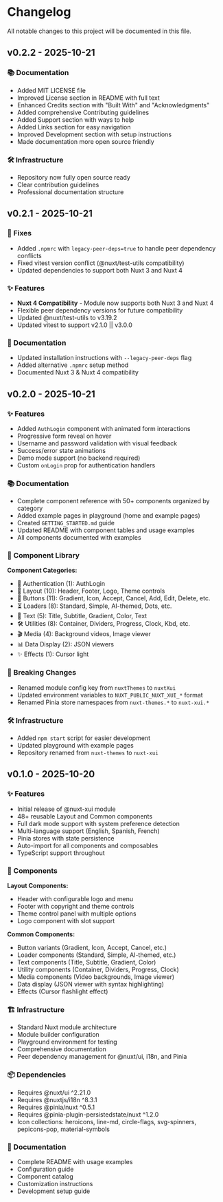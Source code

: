 # Changelog

All notable changes to this project will be documented in this file.

## v0.2.2 - 2025-10-21

### 📚 Documentation

- Added MIT LICENSE file
- Improved License section in README with full text
- Enhanced Credits section with "Built With" and "Acknowledgments"
- Added comprehensive Contributing guidelines
- Added Support section with ways to help
- Added Links section for easy navigation
- Improved Development section with setup instructions
- Made documentation more open source friendly

### 🛠️ Infrastructure

- Repository now fully open source ready
- Clear contribution guidelines
- Professional documentation structure

## v0.2.1 - 2025-10-21

### 🔧 Fixes

- Added `.npmrc` with `legacy-peer-deps=true` to handle peer dependency conflicts
- Fixed vitest version conflict (@nuxt/test-utils compatibility)
- Updated dependencies to support both Nuxt 3 and Nuxt 4

### ✨ Features

- **Nuxt 4 Compatibility** - Module now supports both Nuxt 3 and Nuxt 4
- Flexible peer dependency versions for future compatibility
- Updated @nuxt/test-utils to v3.19.2
- Updated vitest to support v2.1.0 || v3.0.0

### 📝 Documentation

- Updated installation instructions with `--legacy-peer-deps` flag
- Added alternative `.npmrc` setup method
- Documented Nuxt 3 & Nuxt 4 compatibility

## v0.2.0 - 2025-10-21

### ✨ Features

- Added `AuthLogin` component with animated form interactions
- Progressive form reveal on hover
- Username and password validation with visual feedback
- Success/error state animations
- Demo mode support (no backend required)
- Custom `onLogin` prop for authentication handlers

### 📚 Documentation

- Complete component reference with 50+ components organized by category
- Added example pages in playground (home and example pages)
- Created `GETTING_STARTED.md` guide
- Updated README with component tables and usage examples
- All components documented with examples

### 🎨 Component Library

**Component Categories:**
- 🔐 Authentication (1): AuthLogin
- 🎨 Layout (10): Header, Footer, Logo, Theme controls
- 🔘 Buttons (11): Gradient, Icon, Accept, Cancel, Add, Edit, Delete, etc.
- ⏳ Loaders (8): Standard, Simple, AI-themed, Dots, etc.
- 📝 Text (5): Title, Subtitle, Gradient, Color, Text
- 🛠️ Utilities (8): Container, Dividers, Progress, Clock, Kbd, etc.
- 🎬 Media (4): Background videos, Image viewer
- 📊 Data Display (2): JSON viewers
- ✨ Effects (1): Cursor light

### 🔄 Breaking Changes

- Renamed module config key from `nuxtThemes` to `nuxtXui`
- Updated environment variables to `NUXT_PUBLIC_NUXT_XUI_*` format
- Renamed Pinia store namespaces from `nuxt-themes.*` to `nuxt-xui.*`

### 🛠️ Infrastructure

- Added `npm start` script for easier development
- Updated playground with example pages
- Repository renamed from `nuxt-themes` to `nuxt-xui`

## v0.1.0 - 2025-10-20

### ✨ Features

- Initial release of @nuxt-xui module
- 48+ reusable Layout and Common components
- Full dark mode support with system preference detection
- Multi-language support (English, Spanish, French)
- Pinia stores with state persistence
- Auto-import for all components and composables
- TypeScript support throughout

### 🎨 Components

**Layout Components:**
- Header with configurable logo and menu
- Footer with copyright and theme controls
- Theme control panel with multiple options
- Logo component with slot support

**Common Components:**
- Button variants (Gradient, Icon, Accept, Cancel, etc.)
- Loader components (Standard, Simple, AI-themed, etc.)
- Text components (Title, Subtitle, Gradient, Color)
- Utility components (Container, Dividers, Progress, Clock)
- Media components (Video backgrounds, Image viewer)
- Data display (JSON viewer with syntax highlighting)
- Effects (Cursor flashlight effect)

### 🏗️ Infrastructure

- Standard Nuxt module architecture
- Module builder configuration
- Playground environment for testing
- Comprehensive documentation
- Peer dependency management for @nuxt/ui, i18n, and Pinia

### 📦 Dependencies

- Requires @nuxt/ui ^2.21.0
- Requires @nuxtjs/i18n ^8.3.1
- Requires @pinia/nuxt ^0.5.1
- Requires @pinia-plugin-persistedstate/nuxt ^1.2.0
- Icon collections: heroicons, line-md, circle-flags, svg-spinners, pepicons-pop, material-symbols

### 📝 Documentation

- Complete README with usage examples
- Configuration guide
- Component catalog
- Customization instructions
- Development setup guide
